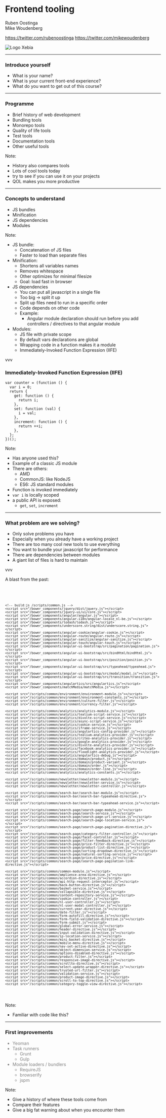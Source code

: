 # Frontend tooling

Ruben Oostinga<br >
Mike Woudenberg<br >

https://twitter.com/rubenoostinga
https://twitter.com/mikewoudenberg

![Logo Xebia](img/logo-xebia.png)

---

### Introduce yourself

- What is your name?
- What is your current front-end experience?
- What do you want to get out of this course?

---

### Programme

- Brief history of web development
- Bundling tools
- Monorepo tools
- Quality of life tools
- Test tools
- Documentation tools
- Other useful tools

Note:

- History also compares tools
- Lots of cool tools today
- try to see if you can use it on your projects
- QOL makes you more productive

---

### Concepts to understand

- JS bundles
- Minification
- JS dependencies
- Modules

Note:

- JS bundle:
  - Concatenation of JS files
  - Faster to load than separate files
- Minification:
  - Shortens all variables names
  - Removes whitespace
  - Other optimizes for minimal filesize
  - Goal: load fast in browser
- JS dependencies
  - You can put all javascript in a single file
  - Too big -> split it up
  - Split up files need to run in a specific order
  - Code depends on other code
  - Example:
    - Angular module declaration should run before you add controllers / directives to that angular module
- Modules:
  - JS file with private scope
  - By default vars declarations are global
  - Wrapping code in a function makes it a module
  - Immediately-Invoked Function Expression (IIFE)

vvv

### Immediately-Invoked Function Expression (IIFE)

```js[1,14|2-13|2|4,7,10]
var counter = (function () {
  var i = 0;
  return {
    get: function () {
      return i;
    },
    set: function (val) {
      i = val;
    },
    increment: function () {
      return ++i;
    },
  };
})();
```

Note:

- Has anyone used this?
- Example of a classic JS module
- There are others:
  - AMD
  - CommonJS: like NodeJS
  - ES6: JS standard modules
- Function is invoked immediately
- `var i` is locally scoped
- a public API is exposed:
  - `get`, `set`, `increment`

---

### What problem are we solving?

- Only solve problems you have
- Especially when you already have a working project
- There are too many cool new tools to use everything
- You want to bundle your javascript for performance
- There are dependencies between modules
- A giant list of files is hard to maintain

vvv

A blast from the past:

<pre>
  <code>
    <script src="/config-variables.js"></script>

    <!-- build:js /scripts/common.js -->
    <script src="/bower_components/jquery/dist/jquery.js"></script>
    <script src="/bower_components/jquery-ui/ui/core.js"></script>
    <script src="/bower_components/angular/angular.js"></script>
    <script src="/bower_components/angular-i18n/angular-locale_nl-be.js"></script>
    <script src="/bower_components/lodash/lodash.js"></script>
    <script src="/bower_components/underscore.string/dist/underscore.string.js"></script>
    <script src="/bower_components/angular-cookie/angular-cookie.js"></script>
    <script src="/bower_components/angular-route/angular-route.js"></script>
    <script src="/bower_components/angular-sanitize/angular-sanitize.js"></script>
    <script src="/bower_components/angular-touch/angular-touch.js"></script>
    <script src="/bower_components/angular-ui-bootstrap/src/pagination/pagination.js"></script>
    <script src="/bower_components/angular-ui-bootstrap/src/bindHtml/bindHtml.js"></script>
    <script src="/bower_components/angular-ui-bootstrap/src/position/position.js"></script>
    <script src="/bower_components/angular-ui-bootstrap/src/typeahead/typeahead.js"></script>
    <script src="/bower_components/angular-ui-bootstrap/src/modal/modal.js"></script>
    <script src="/bower_components/angular-ui-bootstrap/src/transition/transition.js"></script>
    <script src="/bower_components/angulartics/src/angulartics.js"></script>
    <script src="/bower_components/matchMedia/matchMedia.js"></script>

    <script src="/scripts/common/environment/environment-module.js"></script>
    <script src="/scripts/common/environment/environment-constants.js"></script>
    <script src="/scripts/common/environment/culture-filter.js"></script>
    <script src="/scripts/common/environment/currency-filter.js"></script>

    <script src="/scripts/common/analytics/analytics-module.js"></script>
    <script src="/scripts/common/analytics/tealium-script-service.js"></script>
    <script src="/scripts/common/analytics/divolte-script-service.js"></script>
    <script src="/scripts/common/analytics/async-script-service.js"></script>
    <script src="/scripts/common/analytics/cookie-service.js"></script>
    <script src="/scripts/common/analytics/iframe-service.js"></script>
    <script src="/scripts/common/analytics/angulartics-config-provider.js"></script>
    <script src="/scripts/common/analytics/tealium-analytics-provider.js"></script>
    <script src="/scripts/common/analytics/criteo-analytics-provider.js"></script>
    <script src="/scripts/common/analytics/google-analytics-provider.js"></script>
    <script src="/scripts/common/analytics/divolte-analytics-provider.js"></script>
    <script src="/scripts/common/analytics/facebook-analytics-provider.js"></script>
    <script src="/scripts/common/analytics/floodlight-analytics-provider.js"></script>
    <script src="/scripts/common/analytics/angulartics-debug.js"></script>
    <script src="/scripts/common/analytics/domain/product.js"></script>
    <script src="/scripts/common/analytics/domain/product-variant.js"></script>
    <script src="/scripts/common/analytics/domain/order.js"></script>
    <script src="/scripts/common/analytics/domain/order-line.js"></script>
    <script src="/scripts/common/analytics/analytics-constants.js"></script>

    <script src="/scripts/common/newsletter/newsletter-module.js"></script>
    <script src="/scripts/common/newsletter/newsletter-service.js"></script>
    <script src="/scripts/common/newsletter/newsletter-controller.js"></script>

    <script src="/scripts/common/search-bar/search-bar-module.js"></script>
    <script src="/scripts/common/search-bar/search-bar-typeahead-directive.js"></script>
    <script src="/scripts/common/search-bar/search-bar-typeahead-service.js"></script>

    <script src="/scripts/common/search-page/search-page-module.js"></script>
    <script src="/scripts/common/search-page/search-service.js"></script>
    <script src="/scripts/common/search-page/search-page-url-service.js"></script>
    <script src="/scripts/common/search-page/search-page-location-service.js"></script>
    <script src="/scripts/common/search-page/search-page-pagination-directive.js"></script>
    <script src="/scripts/common/search-page/category-filter-controller.js"></script>
    <script src="/scripts/common/search-page/facet-controller.js"></script>
    <script src="/scripts/common/search-page/filter-feedback-directive.js"></script>
    <script src="/scripts/common/search-page/price-filter-directive.js"></script>
    <script src="/scripts/common/search-page/product-list-directive.js"></script>
    <script src="/scripts/common/search-page/sorting-dropdown-directive.js"></script>
    <script src="/scripts/common/search-page/natural-sorting-service.js"></script>
    <script src="/scripts/common/search-page/price-directive.js"></script>
    <script src="/scripts/common/search-page/search-page-pagination-link-directive.js"></script>

    <script src="/scripts/common/common-module.js"></script>
    <script src="/scripts/common/amplience-area-directive.js"></script>
    <script src="/scripts/common/accordion-directive.js"></script>
    <script src="/scripts/common/api-http-request-interceptor.js"></script>
    <script src="/scripts/common/back-button-directive.js"></script>
    <script src="/scripts/common/basket-service.js"></script>
    <script src="/scripts/common/collapsible-directive.js"></script>
    <script src="/scripts/common/content-repository-service.js"></script>
    <script src="/scripts/common/cookie-controller.js"></script>
    <script src="/scripts/common/nl-user-controller.js"></script>
    <script src="/scripts/common/nl-user-modal-controller.js"></script>
    <script src="/scripts/common/current-year-directive.js"></script>
    <script src="/scripts/common/date-filter.js"></script>
    <script src="/scripts/common/form-autofill-directive.js"></script>
    <script src="/scripts/common/form-field-validation-directive.js"></script>
    <script src="/scripts/common/form-submit.js"></script>
    <script src="/scripts/common/global-error-service.js"></script>
    <script src="/scripts/common/header-directive.js"></script>
    <script src="/scripts/common/input-validation-directive.js"></script>
    <script src="/scripts/common/ip-location-service.js"></script>
    <script src="/scripts/common/mini-basket-directive.js"></script>
    <script src="/scripts/common/mobile-menu-directive.js"></script>
    <script src="/scripts/common/nav-set-active-directive.js"></script>
    <script src="/scripts/common/object-dimension-service.js"></script>
    <script src="/scripts/common/options-disabled-directive.js"></script>
    <script src="/scripts/common/product-filter.js"></script>
    <script src="/scripts/common/responsive-image-directive.js"></script>
    <script src="/scripts/common/scrollto-directive.js"></script>
    <script src="/scripts/common/select-update-wrapper-directive.js"></script>
    <script src="/scripts/common/trusted-url-filter.js"></script>
    <script src="/scripts/common/validation-service.js"></script>
    <script src="/scripts/common/product-image-directive.js"></script>
    <script src="/scripts/common/scroll-to-top-directive.js"></script>
    <script src="/scripts/common/category-toggle-view-directive.js"></script>

  </code>
</pre>

Note:

- Familiar with code like this?

---

### First improvements

<style>
.grey {
  color: grey;
}
</style>

<div class="grey">

- Yeoman
- Task runners
  - Grunt
  - Gulp
- Module loaders / bundlers
  - RequireJS
  - browserify
  - jspm

</div>
Note:

- Give a history of where these tools come from
- Compare their features
- Give a big fat warning about when you encounter them
